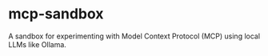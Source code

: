 # mcp-sandbox
A sandbox for experimenting with Model Context Protocol (MCP) using local LLMs like Ollama.
